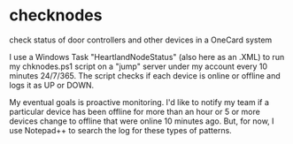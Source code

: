 # checknodes
check status of door controllers and other devices in a OneCard system

I use a Windows Task "HeartlandNodeStatus" (also here as an .XML) to run my chknodes.ps1 script on a "jump" server under my account every 10 minutes 24/7/365.
The script checks if each device is online or offline and logs it as UP or DOWN. 

My eventual goals is proactive monitoring. I'd like to notify my team if a particular device has been offline for more than an hour or 5 or more devices
change to offline that were online 10 minutes ago. But, for now, I use Notepad++ to search the log for these types of patterns.
